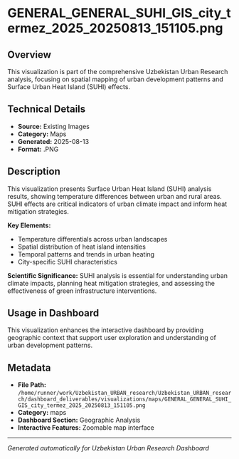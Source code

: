# GENERAL_GENERAL_SUHI_GIS_city_termez_2025_20250813_151105.png

## Overview
This visualization is part of the comprehensive Uzbekistan Urban Research analysis, focusing on spatial mapping of urban development patterns and Surface Urban Heat Island (SUHI) effects.

## Technical Details
- **Source:** Existing Images
- **Category:** Maps
- **Generated:** 2025-08-13
- **Format:** .PNG

## Description
This visualization presents Surface Urban Heat Island (SUHI) analysis results, showing temperature differences between urban and rural areas. SUHI effects are critical indicators of urban climate impact and inform heat mitigation strategies.

**Key Elements:**
- Temperature differentials across urban landscapes
- Spatial distribution of heat island intensities
- Temporal patterns and trends in urban heating
- City-specific SUHI characteristics

**Scientific Significance:**
SUHI analysis is essential for understanding urban climate impacts, planning heat mitigation strategies, and assessing the effectiveness of green infrastructure interventions.

## Usage in Dashboard
This visualization enhances the interactive dashboard by providing geographic context that support user exploration and understanding of urban development patterns.

## Metadata
- **File Path:** `/home/runner/work/Uzbekistan_URBAN_research/Uzbekistan_URBAN_research/dashboard_deliverables/visualizations/maps/GENERAL_GENERAL_SUHI_GIS_city_termez_2025_20250813_151105.png`
- **Category:** maps
- **Dashboard Section:** Geographic Analysis
- **Interactive Features:** Zoomable map interface

---
*Generated automatically for Uzbekistan Urban Research Dashboard*
